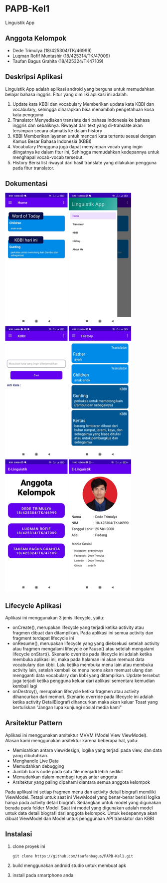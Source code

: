 # PAPB-Kel1
Linguistik App

## Anggota Kelompok
* Dede Trimulya             (18/425304/TK/46999)
* Luqman Rofif Muntashir    (18/425314/TK/47009)
* Taufan Bagus Grahita      (18/425324/TK47109)

## Deskripsi Aplikasi
Linguistik App adalah aplikasi android yang berguna untuk memudahkan belajar bahasa inggris. Fitur yang dimiliki aplikasi ini adalah:
1. Update kata KBBI dan vocabulary
    Memberikan updata kata KBBI dan vocabulary, sehingga diharapkan bisa menambah pengetahuan kosa kata pengguna
2. Translator
    Menyediakan translate dari bahasa indonesia ke bahasa inggris dan sebaliknya. Riwayat dari text yang di-translate akan tersimpan secara otamatis ke dalam history
3. KBBI
    Memberikan layanan untuk mencari kata tertentu sesuai dengan Kamus Besar Bahasa Indonesia (KBBI)
4. Vocabulary
    Pengguna juga dapat menyimpan vocab yang ingin diingatnya ke dalam fitur ini, Sehingga memudahkan kedepannya untuk menghapal vocab-vocab tersebut. 
5. History
    Berisi list riwayat dari hasil translate yang dilakukan pengguna pada fitur translator.

## Dokumentasi
<p float='left'>
  <img src="/Documentation/home.jpg" width="200" >
  <img src="/Documentation/Menu.jpg" width="200" >
  <img src="/Documentation/KBBI.jpg" width="200" >
  <img src="/Documentation/history.jpg" width="200" >
  <img src="/Documentation/about_me.jpg" width="200" >
  <img src="/Documentation/detail_bio.jpg" width="200" >
</p>

## Lifecycle Aplikasi
Aplikasi ini menggunakan 3 jenis lifecycle, yaitu:
* onCreate(), merupakan lifecycle yang terjadi ketika activity atau fragmen dibuat dan ditampilkan. Pada aplikasi ini semua activity dan fragment terdapat lifecycle ini
* onResume(), merupakan lifecycle yang yang dieksekusi setelah activity atau fragmen mengalami lifecycle onPause() atau setelah mengalami lifecycle onStart(). Skenario override pada lifecycle ini adalah ketika membuka aplikasi ini, maka pada halaman ini akan memuat data vocabulary dan kbbi. Lalu ketika membuka menu lain atau membuka activity lain, setelah kembali ke menu home akan memuat ulang dan mengganti data vocabulary dan kbbi yang ditampilkan. Update tersebut juga terjadi ketika pengguna keluar dari aplikasi sementara kemudian kembali lagi
* onDestroy(), merupakan lifecycle ketika fragmen atau activity dihancurkan dari memori. Skenario override pada lifecycle ini adalah ketika activity DetailBiografi dihancurkan maka akan keluar Toast yang bertuliskan "Jangan lupa kunjungi sosial media kami"

## Arsitektur Pattern
Aplikasi ini menggunakan arsitektur MVVM (Model View ViewModel). Alasan kami menggunakan arsitektur karena beberapa hal, yaitu:
* Memisahkan antara view/design, logika yang terjadi pada view, dan data yang dibutuhkan. 
* Menghandle Live Data
* Memudahkan debugging 
* Jumlah baris code pada satu file menjadi lebih sedikit
* Memudahkan dalam membagi tugas antar anggota
* Arsitektur yang paling dipahami diantara semua anggota kelompok

Pada aplikasi ini setiap fragmen menu dan activity detail biografi memiliki ViewModel. Tetapi untuk saat ini ViewModel yang benar-benar berisi logika hanya pada activity detail biografi. Sedangkan untuk model yang digunakan berada pada folder Model. Saat ini model yang digunakan adalah model untuk data detail biografi dari anggota kelompok. Untuk kedepannya akan dibuat ViewModel dan Model untuk penggunaan API translator dan KBBI


## Instalasi
1. clone proyek ini 
   
   ```
   git clone https://github.com/taufanbagus/PAPB-Kel1.git
   ```
2. build menggunakan android studio untuk membuat apk
3. install pada smartphone anda
